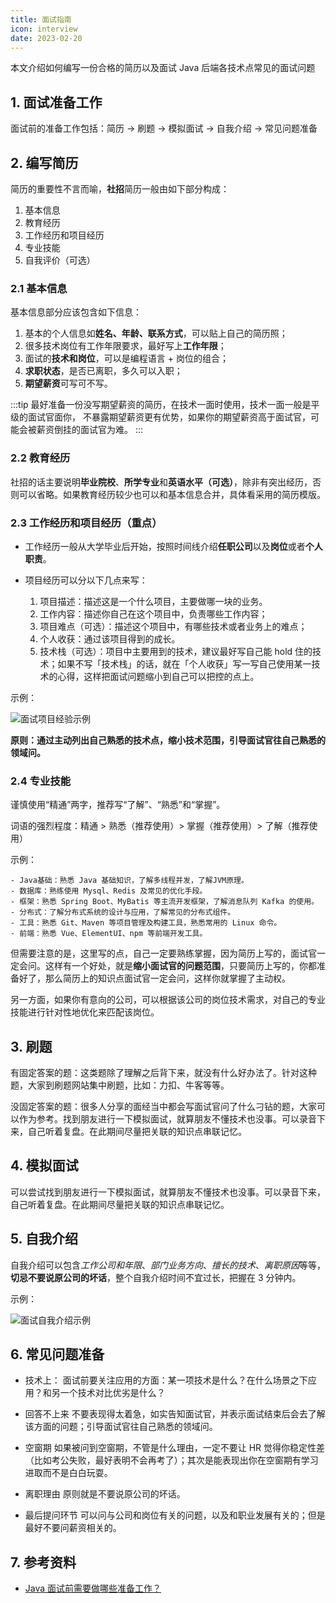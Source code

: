 ```yaml
---
title: 面试指南
icon: interview
date: 2023-02-20
---
```


本文介绍如何编写一份合格的简历以及面试 Java 后端各技术点常见的面试问题
<!-- more -->

## 1. 面试准备工作

面试前的准备工作包括：简历 -> 刷题 -> 模拟面试 -> 自我介绍 -> 常见问题准备

## 2. 编写简历

简历的重要性不言而喻，**社招**简历一般由如下部分构成：

1. 基本信息
2. 教育经历
3. 工作经历和项目经历
4. 专业技能
5. 自我评价（可选）

### 2.1 基本信息

基本信息部分应该包含如下信息：

1. 基本的个人信息如**姓名、年龄、联系方式**，可以贴上自己的简历照；
2. 很多技术岗位有工作年限要求，最好写上**工作年限**；
3. 面试的**技术和岗位**，可以是编程语言 + 岗位的组合；
4. **求职状态**，是否已离职，多久可以入职；
5. **期望薪资**可写可不写。

:::tip
最好准备一份没写期望薪资的简历，在技术一面时使用，技术一面一般是平级的面试官面你，
不暴露期望薪资更有优势，如果你的期望薪资高于面试官，可能会被薪资倒挂的面试官为难。
:::

### 2.2 教育经历

社招的话主要说明**毕业院校**、**所学专业**和**英语水平（可选）**，除非有突出经历，否则可以省略。如果教育经历较少也可以和基本信息合并，具体看采用的简历模版。

### 2.3 工作经历和项目经历（重点）

- 工作经历一般从大学毕业后开始，按照时间线介绍**任职公司**以及**岗位**或者**个人职责**。

- 项目经历可以分以下几点来写：
  1. 项目描述：描述这是一个什么项目，主要做哪一块的业务。
  2. 工作内容：描述你自己在这个项目中，负责哪些工作内容；
  3. 项目难点（可选）：描述这个项目中，有哪些技术或者业务上的难点；
  4. 个人收获：通过该项目得到的成长。
  5. 技术栈（可选）：项目中主要用到的技术，建议最好写自己能 hold 住的技术；如果不写「技术栈」的话，就在「个人收获」写一写自己使用某一技术的心得，这样把面试问题缩小到自己可以把控的点上。 

示例：

![面试项目经验示例](https://cdn.jsdelivr.net/gh/AlexChen68/OSS@master/blog/resource/面试项目经验示例.png)

**原则：通过主动列出自己熟悉的技术点，缩小技术范围，引导面试官往自己熟悉的领域问。**

### 2.4 专业技能

谨慎使用“精通”两字，推荐写“了解”、“熟悉”和“掌握”。

词语的强烈程度：精通 > 熟悉（推荐使用）> 掌握（推荐使用）> 了解（推荐使用）

示例：

```
- Java基础：熟悉 Java 基础知识，了解多线程并发，了解JVM原理。
- 数据库：熟练使用 Mysql、Redis 及常见的优化手段。
- 框架：熟悉 Spring Boot、MyBatis 等主流开发框架，了解消息队列 Kafka 的使用。
- 分布式：了解分布式系统的设计与应用，了解常见的分布式组件。
- 工具：熟悉 Git、Maven 等项目管理及构建工具，熟悉常用的 Linux 命令。
- 前端：熟悉 Vue、ElementUI、npm 等前端开发工具。
```

但需要注意的是，这里写的点，自己一定要熟练掌握，因为简历上写的，面试官一定会问。这样有一个好处，就是**缩小面试官的问题范围**，只要简历上写的，你都准备好了，那么简历上的知识点面试官一定会问，这样你就掌握了主动权。

另一方面，如果你有意向的公司，可以根据该公司的岗位技术需求，对自己的专业技能进行针对性地优化来匹配该岗位。

## 3. 刷题

有固定答案的题：这类题除了理解之后背下来，就没有什么好办法了。针对这种题，大家到刷题网站集中刷题，比如：力扣、牛客等等。

没固定答案的题：很多人分享的面经当中都会写面试官问了什么刁钻的题，大家可以作为参考。找到朋友进行一下模拟面试，就算朋友不懂技术也没事。可以录音下来，自己听着复盘。在此期间尽量把关联的知识点串联记忆。

## 4. 模拟面试

可以尝试找到朋友进行一下模拟面试，就算朋友不懂技术也没事。可以录音下来，自己听着复盘。在此期间尽量把关联的知识点串联记忆。

## 5. 自我介绍

自我介绍可以包含*工作公司和年限*、*部门业务方向*、*擅长的技术*、*离职原因*等等，**切忌不要说原公司的坏话**，整个自我介绍时间不宜过长，把握在 3 分钟内。

示例：

![面试自我介绍示例](https://cdn.jsdelivr.net/gh/AlexChen68/OSS@master/blog/resource/面试自我介绍示例.webp)

## 6. 常见问题准备

- 技术上：
面试前要关注应用的方面：某一项技术是什么？在什么场景之下应用？和另一个技术对比优劣是什么？

- 回答不上来
不要表现得太着急，如实告知面试官，并表示面试结束后会去了解该方面的问题；引导面试官往自己熟悉的领域问。

- 空窗期
如果被问到空窗期，不管是什么理由，一定不要让 HR 觉得你稳定性差（比如考公失败，最好表明不会再考了）；其次是能表现出你在空窗期有学习进取而不是白白玩耍。

- 离职理由
原则就是不要说原公司的坏话。

- 最后提问环节
可以问与公司和岗位有关的问题，以及和职业发展有关的；但是最好不要问薪资相关的。

## 7. 参考资料

- [Java 面试前需要做哪些准备工作？](https://baijiahao.baidu.com/s?id=1738864521586768754&wfr=spider&for=pc)